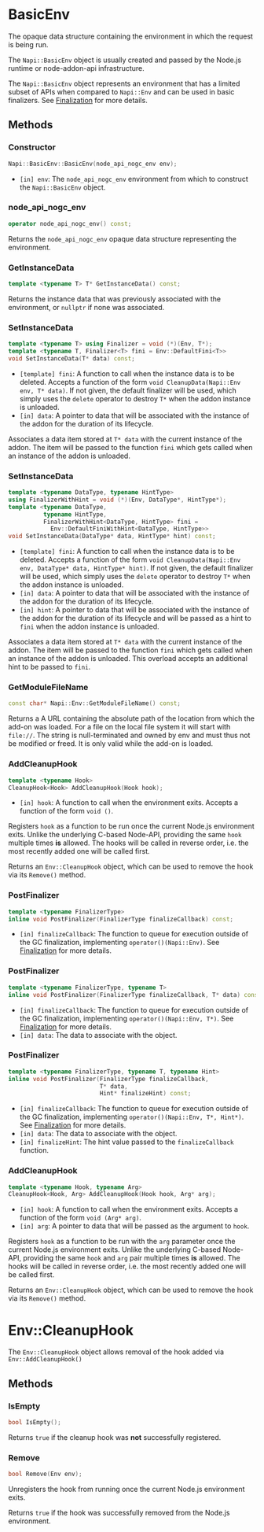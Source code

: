 # BasicEnv

The opaque data structure containing the environment in which the request is
being run.

The `Napi::BasicEnv` object is usually created and passed by the Node.js runtime
or node-addon-api infrastructure.

The `Napi::BasicEnv` object represents an environment that has a limited subset
of APIs when compared to `Napi::Env` and can be used in basic finalizers. See
[Finalization]() for more details.

## Methods

### Constructor

```cpp
Napi::BasicEnv::BasicEnv(node_api_nogc_env env);
```

- `[in] env`: The `node_api_nogc_env` environment from which to construct the
  `Napi::BasicEnv` object.

### node_api_nogc_env

```cpp
operator node_api_nogc_env() const;
```

Returns the `node_api_nogc_env` opaque data structure representing the
environment.

### GetInstanceData
```cpp
template <typename T> T* GetInstanceData() const;
```

Returns the instance data that was previously associated with the environment,
or `nullptr` if none was associated.

### SetInstanceData


```cpp
template <typename T> using Finalizer = void (*)(Env, T*);
template <typename T, Finalizer<T> fini = Env::DefaultFini<T>>
void SetInstanceData(T* data) const;
```

- `[template] fini`: A function to call when the instance data is to be deleted.
Accepts a function of the form `void CleanupData(Napi::Env env, T* data)`. If
not given, the default finalizer will be used, which simply uses the `delete`
operator to destroy `T*` when the addon instance is unloaded.
- `[in] data`: A pointer to data that will be associated with the instance of
the addon for the duration of its lifecycle.

Associates a data item stored at `T* data` with the current instance of the
addon. The item will be passed to the function `fini` which gets called when an
instance of the addon is unloaded.

### SetInstanceData

```cpp
template <typename DataType, typename HintType>
using FinalizerWithHint = void (*)(Env, DataType*, HintType*);
template <typename DataType,
          typename HintType,
          FinalizerWithHint<DataType, HintType> fini =
            Env::DefaultFiniWithHint<DataType, HintType>>
void SetInstanceData(DataType* data, HintType* hint) const;
```

- `[template] fini`: A function to call when the instance data is to be deleted.
Accepts a function of the form `void CleanupData(Napi::Env env, DataType* data,
HintType* hint)`. If not given, the default finalizer will be used, which simply
uses the `delete` operator to destroy `T*` when the addon instance is unloaded.
- `[in] data`: A pointer to data that will be associated with the instance of
the addon for the duration of its lifecycle.
- `[in] hint`: A pointer to data that will be associated with the instance of
the addon for the duration of its lifecycle and will be passed as a hint to
`fini` when the addon instance is unloaded.

Associates a data item stored at `T* data` with the current instance of the
addon. The item will be passed to the function `fini` which gets called when an
instance of the addon is unloaded. This overload accepts an additional hint to
be passed to `fini`.

### GetModuleFileName

```cpp
const char* Napi::Env::GetModuleFileName() const;
```

Returns a A URL containing the absolute path of the location from which the
add-on was loaded. For a file on the local file system it will start with
`file://`. The string is null-terminated and owned by env and must thus not be
modified or freed. It is only valid while the add-on is loaded.

### AddCleanupHook

```cpp
template <typename Hook>
CleanupHook<Hook> AddCleanupHook(Hook hook);
```

- `[in] hook`: A function to call when the environment exits. Accepts a function
  of the form `void ()`.

Registers `hook` as a function to be run once the current Node.js environment
exits. Unlike the underlying C-based Node-API, providing the same `hook`
multiple times **is** allowed. The hooks will be called in reverse order, i.e.
the most recently added one will be called first.

Returns an `Env::CleanupHook` object, which can be used to remove the hook via
its `Remove()` method.

### PostFinalizer

```cpp
template <typename FinalizerType>
inline void PostFinalizer(FinalizerType finalizeCallback) const;
```

- `[in] finalizeCallback`: The function to queue for execution outside of the GC
  finalization, implementing `operator()(Napi::Env)`. See [Finalization]() for
  more details.

### PostFinalizer

```cpp
template <typename FinalizerType, typename T>
inline void PostFinalizer(FinalizerType finalizeCallback, T* data) const;
```

- `[in] finalizeCallback`: The function to queue for execution outside of the GC
  finalization, implementing `operator()(Napi::Env, T*)`. See [Finalization]()
  for more details.
- `[in] data`: The data to associate with the object.

### PostFinalizer

```cpp
template <typename FinalizerType, typename T, typename Hint>
inline void PostFinalizer(FinalizerType finalizeCallback,
                          T* data,
                          Hint* finalizeHint) const;
```

- `[in] finalizeCallback`: The function to queue for execution outside of the GC
  finalization, implementing `operator()(Napi::Env, T*, Hint*)`. See
  [Finalization]() for more details.
- `[in] data`: The data to associate with the object.
- `[in] finalizeHint`: The hint value passed to the `finalizeCallback` function.

### AddCleanupHook

```cpp
template <typename Hook, typename Arg>
CleanupHook<Hook, Arg> AddCleanupHook(Hook hook, Arg* arg);
```

- `[in] hook`: A function to call when the environment exits. Accepts a function
  of the form `void (Arg* arg)`.
- `[in] arg`: A pointer to data that will be passed as the argument to `hook`.

Registers `hook` as a function to be run with the `arg` parameter once the
current Node.js environment exits. Unlike the underlying C-based Node-API,
providing the same `hook` and `arg` pair multiple times **is** allowed. The
hooks will be called in reverse order, i.e. the most recently added one will be
called first.

Returns an `Env::CleanupHook` object, which can be used to remove the hook via
its `Remove()` method.

# Env::CleanupHook

The `Env::CleanupHook` object allows removal of the hook added via
`Env::AddCleanupHook()`

## Methods

### IsEmpty

```cpp
bool IsEmpty();
```

Returns `true` if the cleanup hook was **not** successfully registered.

### Remove

```cpp
bool Remove(Env env);
```

Unregisters the hook from running once the current Node.js environment exits.

Returns `true` if the hook was successfully removed from the Node.js
environment.

[Finalization]: ./finalization.md
